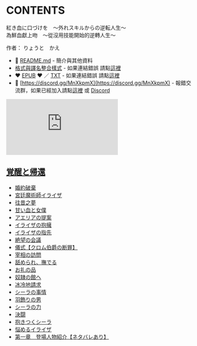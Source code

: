 # CONTENTS

紅き血に口づけを　～外れスキルからの逆転人生～  
為鮮血獻上吻　～從沒用技能開始的逆轉人生～  

作者： りょうと　かえ  



- :closed_book: [README.md](README.md) - 簡介與其他資料
- [格式與譯名整合樣式](https://github.com/bluelovers/node-novel/blob/master/lib/locales/%E7%B4%85%E3%81%8D%E8%A1%80%E3%81%AB%E5%8F%A3%E3%81%A5%E3%81%91%E3%82%92%E3%80%80%EF%BD%9E%E5%A4%96%E3%82%8C%E3%82%B9%E3%82%AD%E3%83%AB%E3%81%8B%E3%82%89%E3%81%AE%E9%80%86%E8%BB%A2%E4%BA%BA%E7%94%9F%EF%BD%9E.ts) - 如果連結錯誤 請點[這裡](https://github.com/bluelovers/node-novel/blob/master/lib/locales/)
-  :heart: [EPUB](https://gitlab.com/demonovel/epub-txt/blob/master/syosetu_out/%E7%82%BA%E9%AE%AE%E8%A1%80%E7%8D%BB%E4%B8%8A%E5%90%BB%E3%80%80%EF%BD%9E%E5%BE%9E%E6%B2%92%E7%94%A8%E6%8A%80%E8%83%BD%E9%96%8B%E5%A7%8B%E7%9A%84%E9%80%86%E8%BD%89%E4%BA%BA%E7%94%9F%EF%BD%9E.epub) :heart:  ／ [TXT](https://gitlab.com/demonovel/epub-txt/blob/master/syosetu_out/out/%E7%82%BA%E9%AE%AE%E8%A1%80%E7%8D%BB%E4%B8%8A%E5%90%BB%E3%80%80%EF%BD%9E%E5%BE%9E%E6%B2%92%E7%94%A8%E6%8A%80%E8%83%BD%E9%96%8B%E5%A7%8B%E7%9A%84%E9%80%86%E8%BD%89%E4%BA%BA%E7%94%9F.out.txt) - 如果連結錯誤 請點[這裡](https://gitlab.com/demonovel/epub-txt/blob/master/syosetu_out/syosetu_out)
- :mega: [https://discord.gg/MnXkpmX](https://discord.gg/MnXkpmX) - 報錯交流群，如果已經加入請點[這裡](https://discordapp.com/channels/467794087769014273/467794088285175809) 或 [Discord](https://discordapp.com/channels/@me)


![導航目錄](https://chart.apis.google.com/chart?cht=qr&chs=150x150&chl=https://gitlab.com/novel-group/txt-source/blob/master/syosetu/紅き血に口づけを　～外れスキルからの逆転人生～/導航目錄.md "導航目錄")




## [覚醒と帰還](00000_%E8%A6%9A%E9%86%92%E3%81%A8%E5%B8%B0%E9%82%84)

- [婚約破棄](00000_%E8%A6%9A%E9%86%92%E3%81%A8%E5%B8%B0%E9%82%84/00010_%E5%A9%9A%E7%B4%84%E7%A0%B4%E6%A3%84.txt)
- [宮廷魔術師イライザ](00000_%E8%A6%9A%E9%86%92%E3%81%A8%E5%B8%B0%E9%82%84/00020_%E5%AE%AE%E5%BB%B7%E9%AD%94%E8%A1%93%E5%B8%AB%E3%82%A4%E3%83%A9%E3%82%A4%E3%82%B6.txt)
- [往昔之夢](00000_%E8%A6%9A%E9%86%92%E3%81%A8%E5%B8%B0%E9%82%84/00030_%E5%BE%80%E6%98%94%E4%B9%8B%E5%A4%A2.txt)
- [甘い血と女僕](00000_%E8%A6%9A%E9%86%92%E3%81%A8%E5%B8%B0%E9%82%84/00040_%E7%94%98%E3%81%84%E8%A1%80%E3%81%A8%E5%A5%B3%E5%83%95.txt)
- [アエリアの提案](00000_%E8%A6%9A%E9%86%92%E3%81%A8%E5%B8%B0%E9%82%84/00050_%E3%82%A2%E3%82%A8%E3%83%AA%E3%82%A2%E3%81%AE%E6%8F%90%E6%A1%88.txt)
- [イライザの抱擁](00000_%E8%A6%9A%E9%86%92%E3%81%A8%E5%B8%B0%E9%82%84/00060_%E3%82%A4%E3%83%A9%E3%82%A4%E3%82%B6%E3%81%AE%E6%8A%B1%E6%93%81.txt)
- [イライザの指先](00000_%E8%A6%9A%E9%86%92%E3%81%A8%E5%B8%B0%E9%82%84/00070_%E3%82%A4%E3%83%A9%E3%82%A4%E3%82%B6%E3%81%AE%E6%8C%87%E5%85%88.txt)
- [絶望の会議](00000_%E8%A6%9A%E9%86%92%E3%81%A8%E5%B8%B0%E9%82%84/00080_%E7%B5%B6%E6%9C%9B%E3%81%AE%E4%BC%9A%E8%AD%B0.txt)
- [儀式【クロム伯爵の断罪】](00000_%E8%A6%9A%E9%86%92%E3%81%A8%E5%B8%B0%E9%82%84/00090_%E5%84%80%E5%BC%8F%E3%80%90%E3%82%AF%E3%83%AD%E3%83%A0%E4%BC%AF%E7%88%B5%E3%81%AE%E6%96%AD%E7%BD%AA%E3%80%91.txt)
- [宰相の訪問](00000_%E8%A6%9A%E9%86%92%E3%81%A8%E5%B8%B0%E9%82%84/00100_%E5%AE%B0%E7%9B%B8%E3%81%AE%E8%A8%AA%E5%95%8F.txt)
- [舐められ、撫でる](00000_%E8%A6%9A%E9%86%92%E3%81%A8%E5%B8%B0%E9%82%84/00110_%E8%88%90%E3%82%81%E3%82%89%E3%82%8C%E3%80%81%E6%92%AB%E3%81%A7%E3%82%8B.txt)
- [お礼の品](00000_%E8%A6%9A%E9%86%92%E3%81%A8%E5%B8%B0%E9%82%84/00120_%E3%81%8A%E7%A4%BC%E3%81%AE%E5%93%81.txt)
- [奴隷の館へ](00000_%E8%A6%9A%E9%86%92%E3%81%A8%E5%B8%B0%E9%82%84/00130_%E5%A5%B4%E9%9A%B7%E3%81%AE%E9%A4%A8%E3%81%B8.txt)
- [冰冷地請求](00000_%E8%A6%9A%E9%86%92%E3%81%A8%E5%B8%B0%E9%82%84/00140_%E5%86%B0%E5%86%B7%E5%9C%B0%E8%AB%8B%E6%B1%82.txt)
- [シーラの事情](00000_%E8%A6%9A%E9%86%92%E3%81%A8%E5%B8%B0%E9%82%84/00150_%E3%82%B7%E3%83%BC%E3%83%A9%E3%81%AE%E4%BA%8B%E6%83%85.txt)
- [羽飾りの男](00000_%E8%A6%9A%E9%86%92%E3%81%A8%E5%B8%B0%E9%82%84/00160_%E7%BE%BD%E9%A3%BE%E3%82%8A%E3%81%AE%E7%94%B7.txt)
- [シーラの力](00000_%E8%A6%9A%E9%86%92%E3%81%A8%E5%B8%B0%E9%82%84/00170_%E3%82%B7%E3%83%BC%E3%83%A9%E3%81%AE%E5%8A%9B.txt)
- [決闘](00000_%E8%A6%9A%E9%86%92%E3%81%A8%E5%B8%B0%E9%82%84/00180_%E6%B1%BA%E9%97%98.txt)
- [抱きつくシーラ](00000_%E8%A6%9A%E9%86%92%E3%81%A8%E5%B8%B0%E9%82%84/00190_%E6%8A%B1%E3%81%8D%E3%81%A4%E3%81%8F%E3%82%B7%E3%83%BC%E3%83%A9.txt)
- [悩めるイライザ](00000_%E8%A6%9A%E9%86%92%E3%81%A8%E5%B8%B0%E9%82%84/00200_%E6%82%A9%E3%82%81%E3%82%8B%E3%82%A4%E3%83%A9%E3%82%A4%E3%82%B6.txt)
- [第一章　登場人物紹介【ネタバレあり】](00000_%E8%A6%9A%E9%86%92%E3%81%A8%E5%B8%B0%E9%82%84/00430_%E7%AC%AC%E4%B8%80%E7%AB%A0%E3%80%80%E7%99%BB%E5%A0%B4%E4%BA%BA%E7%89%A9%E7%B4%B9%E4%BB%8B%E3%80%90%E3%83%8D%E3%82%BF%E3%83%90%E3%83%AC%E3%81%82%E3%82%8A%E3%80%91.txt)

